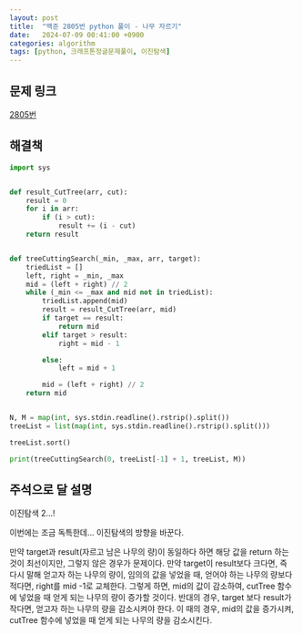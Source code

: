 ```yaml
---
layout: post
title:  "백준 2805번 python 풀이 - 나무 자르기"
date:   2024-07-09 00:41:00 +0900
categories: algorithm
tags: [python, 크래프톤정글문제풀이, 이진탐색]
---
```


## 문제 링크
[2805번](https://www.acmicpc.net/problem/2805)

## 해결책
```python
import sys


def result_CutTree(arr, cut):
    result = 0
    for i in arr:
        if (i > cut):
            result += (i - cut)
    return result


def treeCuttingSearch(_min, _max, arr, target):
    triedList = []
    left, right = _min, _max
    mid = (left + right) // 2
    while (_min <= _max and mid not in triedList):
        triedList.append(mid)
        result = result_CutTree(arr, mid)
        if target == result:
            return mid
        elif target > result:
            right = mid - 1

        else:
            left = mid + 1

        mid = (left + right) // 2
    return mid


N, M = map(int, sys.stdin.readline().rstrip().split())
treeList = list(map(int, sys.stdin.readline().rstrip().split()))

treeList.sort()

print(treeCuttingSearch(0, treeList[-1] + 1, treeList, M))
```

## 주석으로 달 설명

이진탐색 2...!

이번에는 조금 독특한데...
이진탐색의 방향을 바꾼다.

만약 target과 result(자르고 남은 나무의 량)이 동일하다 하면 해당 값을 return 하는것이 최선이지만, 그렇지 않은 경우가 문제이다.
만약 target이 result보다 크다면, 즉 다시 말해 얻고자 하는 나무의 량이, 임의의 값을 넣었을 때, 얻어야 하는 나무의 량보다 적다면, right를 mid -1로 교체한다. 그렇게 하면, mid의 값이 감소하여, cutTree 함수에 넣었을 때 얻게 되는 나무의 량이 증가할 것이다.
반대의 경우, target 보다 result가 작다면, 얻고자 하는 나무의 량을 감소시켜야 한다. 이 때의 경우, mid의 값을 증가시켜, cutTree 함수에 넣었을 때 얻게 되는 나무의 량을 감소시킨다.

